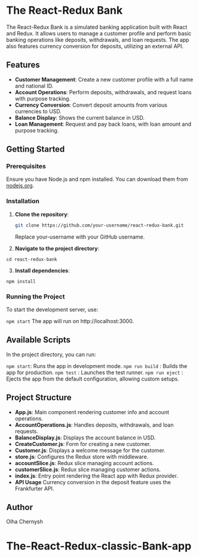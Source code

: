 # The React-Redux Bank

The React-Redux Bank is a simulated banking application built with React and Redux. It allows users to manage a customer profile and perform basic banking operations like deposits, withdrawals, and loan requests. The app also features currency conversion for deposits, utilizing an external API.

## Features

- **Customer Management**: Create a new customer profile with a full name and national ID.
- **Account Operations**: Perform deposits, withdrawals, and request loans with purpose tracking.
- **Currency Conversion**: Convert deposit amounts from various currencies to USD.
- **Balance Display**: Shows the current balance in USD.
- **Loan Management**: Request and pay back loans, with loan amount and purpose tracking.

## Getting Started

### Prerequisites

Ensure you have Node.js and npm installed. You can download them from [nodejs.org](https://nodejs.org/).

### Installation

1. **Clone the repository**:

   ```bash
   git clone https://github.com/your-username/react-redux-bank.git
   ```

   Replace your-username with your GitHub username.

2. **Navigate to the project directory**:

`cd react-redux-bank`

3. **Install dependencies**:

`npm install`

### Running the Project

To start the development server, use:

`npm start`
The app will run on http://localhost:3000.

## Available Scripts

In the project directory, you can run:

`npm start`: Runs the app in development mode.
`npm run build` : Builds the app for production.
`npm test` : Launches the test runner.
`npm run eject` : Ejects the app from the default configuration, allowing custom setups.

## Project Structure

- **App.js**: Main component rendering customer info and account operations.
- **AccountOperations.js**: Handles deposits, withdrawals, and loan requests.
- **BalanceDisplay.js**: Displays the account balance in USD.
- **CreateCustomer.js**: Form for creating a new customer.
- **Customer.js**: Displays a welcome message for the customer.
- **store.js**: Configures the Redux store with middleware.
- **accountSlice.js**: Redux slice managing account actions.
- **customerSlice.js**: Redux slice managing customer actions.
- **index.js**: Entry point rendering the React app with Redux provider.
- **API Usage**
  Currency conversion in the deposit feature uses the Frankfurter API.

## Author

Olha Chernysh
# The-React-Redux-classic-Bank-app
